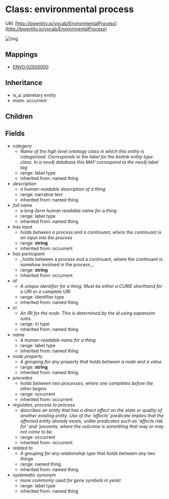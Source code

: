 # Class: environmental process




URI: [http://bioentity.io/vocab/EnvironmentalProcess](http://bioentity.io/vocab/EnvironmentalProcess)

![img](http://yuml.me/diagram/nofunky;dir:TB/class/\[EnvironmentalProcess|has_participant(i):string%20%3F;has_input(i):string%20%3F;id(i):identifier_type%20%3F;name(i):label_type%20%3F;category(i):label_type%20%3F;node_property(i):string%20%3F;iri(i):iri_type%20%3F;full_name(i):label_type%20%3F;description(i):narrative_text%20%3F;systematic_synonym(i):label_type%20%3F]-%20related%20to(i)%20%3F>\[NamedThing],%20\[EnvironmentalProcess]-%20precedes(i)%20%3F>\[Occurrent],%20\[EnvironmentalProcess]-%20regulates,%20process%20to%20process(i)%20%3F>\[Occurrent],%20\[EnvironmentalProcess]uses%20-.->\[Occurrent],%20\[PlanetaryEntity]^-\[EnvironmentalProcess])
## Mappings

 * [ENVO:02500000](http://purl.obolibrary.org/obo/ENVO_02500000)
## Inheritance

 *  is_a: planetary entity
 *  mixin: occurrent
## Children

## Fields

 * _category_
    * _Name of the high level ontology class in which this entity is categorized. Corresponds to the label for the biolink entity type class. In a neo4j database this MAY correspond to the neo4j label tag_
    * range: label type
    * inherited from: named thing
 * _description_
    * _a human-readable description of a thing_
    * range: narrative text
    * inherited from: named thing
 * _full name_
    * _a long-form human readable name for a thing_
    * range: label type
    * inherited from: named thing
 * _has input_
    * _holds between a process and a continuant, where the continuant is an input into the process_
    * range: **string**
    * inherited from: occurrent
 * _has participant_
    * _holds between a process and a continuant, where the continuant is somehow involved in the process _
    * range: **string**
    * inherited from: occurrent
 * _id_
    * _A unique identifier for a thing. Must be either a CURIE shorthand for a URI or a complete URI_
    * range: identifier type
    * inherited from: named thing
 * _iri_
    * _An IRI for the node. This is determined by the id using expansion rules._
    * range: iri type
    * inherited from: named thing
 * _name_
    * _A human-readable name for a thing_
    * range: label type
    * inherited from: named thing
 * _node property_
    * _A grouping for any property that holds between a node and a value_
    * range: **string**
    * inherited from: named thing
 * _precedes_
    * _holds between two processes, where one completes before the other begins_
    * range: occurrent
    * inherited from: occurrent
 * _regulates, process to process_
    * _describes an entity that has a direct affect on the state or quality of another existing entity. Use of the 'affects' predicate implies that the affected entity already exists, unlike predicates such as 'affects risk for' and 'prevents, where the outcome is something that may or may not come to be._
    * range: occurrent
    * inherited from: occurrent
 * _related to_
    * _A grouping for any relationship type that holds between any two things_
    * range: named thing
    * inherited from: named thing
 * _systematic synonym_
    * _more commonly used for gene symbols in yeast_
    * range: label type
    * inherited from: named thing
